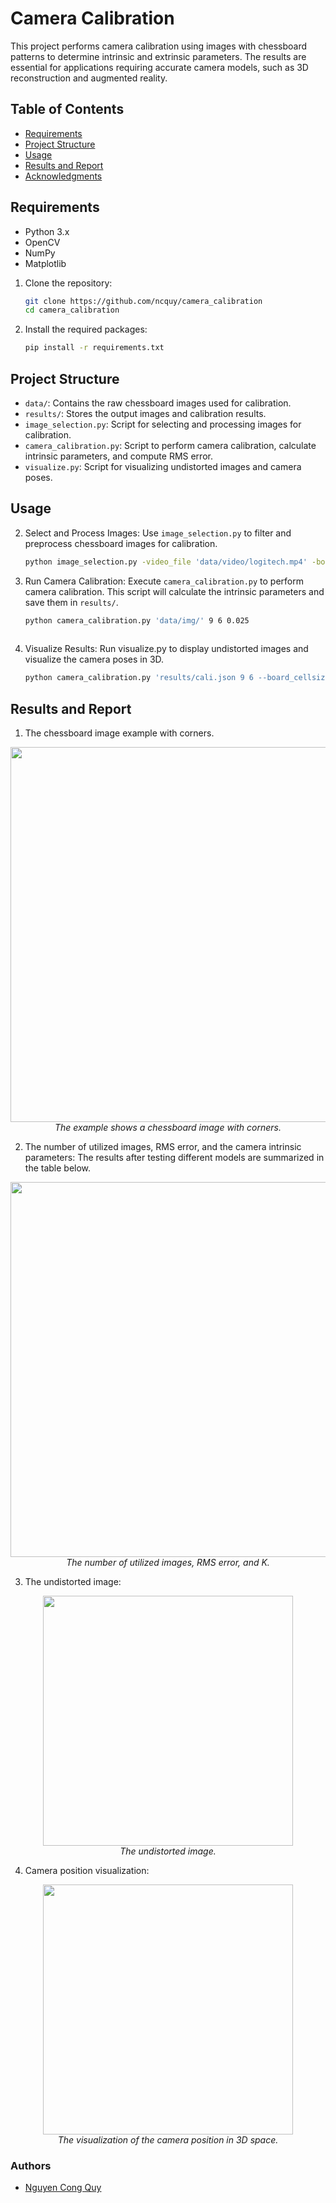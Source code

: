 # Camera Calibration

This project performs camera calibration using images with chessboard patterns to determine intrinsic and extrinsic parameters. The results are essential for applications requiring accurate camera models, such as 3D reconstruction and augmented reality.

## Table of Contents
- [Requirements](#requirements)
- [Project Structure](#project-structure)
- [Usage](#usage)
- [Results and Report](#results-and-report)
- [Acknowledgments](#acknowledgments)

## Requirements
- Python 3.x
- OpenCV
- NumPy
- Matplotlib

1. Clone the repository:

   ```bash
   git clone https://github.com/ncquy/camera_calibration
   cd camera_calibration

2. Install the required packages:
   ```bash
   pip install -r requirements.txt

## Project Structure
- `data/`: Contains the raw chessboard images used for calibration.
- `results/`: Stores the output images and calibration results.
- `image_selection.py`: Script for selecting and processing images for calibration.
- `camera_calibration.py`: Script to perform camera calibration, calculate intrinsic parameters, and compute RMS error.
- `visualize.py`: Script for visualizing undistorted images and camera poses.

## Usage
2. Select and Process Images:
   Use `image_selection.py` to filter and preprocess chessboard images for calibration.
   ```bash
   python image_selection.py -video_file 'data/video/logitech.mp4' -board_pattern 9 6 -save_path 'data/img'


2. Run Camera Calibration:
   Execute `camera_calibration.py` to perform camera calibration. This script will calculate the intrinsic parameters and save them in `results/`.
   ```bash
   python camera_calibration.py 'data/img/' 9 6 0.025
  

2. Visualize Results:
   Run visualize.py to display undistorted images and visualize the camera poses in 3D.
   ```bash
   python camera_calibration.py 'results/cali.json 9 6 --board_cellsize 0.025


## Results and Report
1. The chessboard image example with corners.
<p align='center'>
  <img width="600px" src="https://github.com/ncquy/camera_calibration/blob/main/data/img_coner.png" />
  <br/>
  <i> The example shows a chessboard image with corners.</i>
</p>

2.  The number of utilized images, RMS error, and the camera intrinsic parameters:
The results after testing different models are summarized in the table below.
<p align='center'>
  <img width="600px" src="https://github.com/ncquy/camera_calibration/blob/main/data/cali_results.png" />
  <br/>
  <i> The number of utilized images, RMS error, and K.</i>
</p>

3.  The undistorted image:
<p align='center'>
  <img width="400px" src="https://github.com/ncquy/camera_calibration/blob/main/data/cam_pos.png" />
  <br/>
  <i> The undistorted image.</i>
</p>

4.  Camera position visualization:
<p align='center'>
  <img width="400px" src="https://github.com/ncquy/camera_calibration/blob/main/data/cam_pos.png" />
  <br/>
  <i> The visualization of the camera position in 3D space.</i>
</p>

### Authors
* [Nguyen Cong Quy](https://github.com/ncquy)

